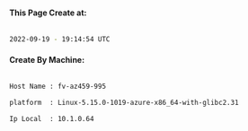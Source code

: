 
   
#### This Page Create at:

```bash

2022-09-19 - 19:14:54 UTC

```

#### Create By Machine:

```bash

Host Name : fv-az459-995

platform  : Linux-5.15.0-1019-azure-x86_64-with-glibc2.31

Ip Local  : 10.1.0.64

```

